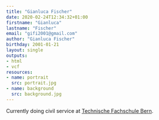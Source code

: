 ```yaml
---
title: "Gianluca Fischer"
date: 2020-02-24T12:34:32+01:00
firstname: "Gianluca"
lastname: "Fischer"
email: "gifi2001@gmail.com"
author: "Gianluca Fischer"
birthday: 2001-01-21
layout: single
outputs:
- html
- vcf
resources:
- name: portrait
  src: portrait.jpg
- name: background
  src: background.jpg
---
```


Currently doing civil service at [Technische Fachschule Bern](https://www.tfbern.ch/).